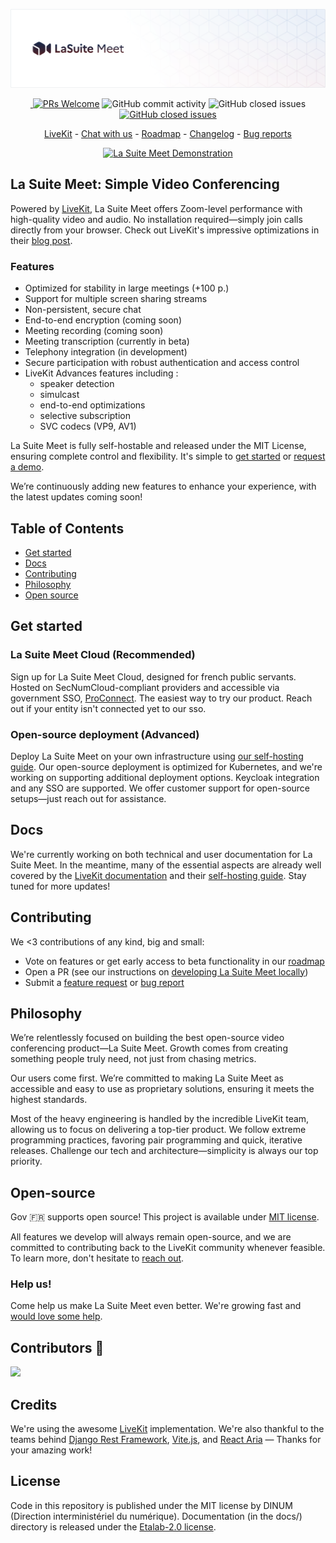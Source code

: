 <p align="center">
  <img alt="meet logo" src="./docs/assets/banner-meet-fr.png" maxWidth="100%">
</p>


<p align="center">
  <a href="https://github.com/suitenumerique/meet/stargazers/">
    <img src="https://img.shields.io/github/stars/suitenumerique/meet" alt="">
  </a>
  <a href='http://makeapullrequest.com'><img alt='PRs Welcome' src='https://img.shields.io/badge/PRs-welcome-brightgreen.svg?style=shields'/></a>
  <img alt="GitHub commit activity" src="https://img.shields.io/github/commit-activity/m/suitenumerique/meet"/>
  <img alt="GitHub closed issues" src="https://img.shields.io/github/issues-closed/suitenumerique/meet"/>
  <a href="https://github.com/suitenumerique/meet/blob/main/LICENSE">
    <img alt="GitHub closed issues" src="https://img.shields.io/github/license/suitenumerique/meet"/>
  </a>    
</p>

<p align="center">
  <a href="https://livekit.io/">LiveKit</a> - <a href="https://go.crisp.chat/chat/embed/?website_id=58ea6697-8eba-4492-bc59-ad6562585041">Chat with us</a> - <a href="https://github.com/orgs/suitenumerique/projects/3/views/2">Roadmap</a> - <a href="https://github.com/suitenumerique/meet/blob/main/CHANGELOG.md">Changelog</a> - <a href="https://github.com/suitenumerique/meet/issues/new?assignees=&labels=bug&template=Bug_report.md">Bug reports</a> 
</p>

<p align="center">
  <a href="https://visio.numerique.gouv.fr/">
    <img src="https://github.com/user-attachments/assets/09c1faa1-de88-4848-af3a-6fbe793999bf" alt="La Suite Meet Demonstration">
  </a>
</p>

## La Suite Meet: Simple Video Conferencing

Powered by [LiveKit](https://livekit.io/), La Suite Meet offers Zoom-level performance with high-quality video and audio. No installation required—simply join calls directly from your browser. Check out LiveKit's impressive optimizations in their [blog post](https://blog.livekit.io/livekit-one-dot-zero/).
### Features
- Optimized for stability in large meetings (+100 p.)
- Support for multiple screen sharing streams
- Non-persistent, secure chat
- End-to-end encryption (coming soon)
- Meeting recording (coming soon)
- Meeting transcription (currently in beta)
- Telephony integration (in development)
- Secure participation with robust authentication and access control
- LiveKit Advances features including :
  - speaker detection 
  - simulcast 
  - end-to-end optimizations 
  - selective subscription
  - SVC codecs (VP9, AV1)


La Suite Meet is fully self-hostable and released under the MIT License, ensuring complete control and flexibility. It's simple to [get started](https://visio.numerique.gouv.fr/) or [request a demo](mailto:visio@numerique.gouv.fr). 

We’re continuously adding new features to enhance your experience, with the latest updates coming soon!


## Table of Contents

- [Get started](#get-started)
- [Docs](#docs)
- [Contributing](#contributing)
- [Philosophy](#philosophy)
- [Open source](#open-source)


## Get started

### La Suite Meet Cloud (Recommended)
Sign up for La Suite Meet Cloud, designed for french public servants. Hosted on SecNumCloud-compliant providers and accessible via government SSO, [ProConnect](https://www.proconnect.gouv.fr/). The easiest way to try our product. Reach out if your entity isn't connected yet to our sso.

### Open-source deployment (Advanced)

Deploy La Suite Meet on your own infrastructure using [our self-hosting guide](https://github.com/suitenumerique/meet/blob/main/docs/installation.md). Our open-source deployment is optimized for Kubernetes, and we're working on supporting additional deployment options. Keycloak integration and any SSO are supported. We offer customer support for open-source setups—just reach out for assistance.  

## Docs

We're currently working on both technical and user documentation for La Suite Meet. In the meantime, many of the essential aspects are already well covered by the [LiveKit documentation](https://docs.livekit.io/home/) and their [self-hosting guide](https://docs.livekit.io/home/self-hosting/deployment/). Stay tuned for more updates!

## Contributing

We <3 contributions of any kind, big and small:

- Vote on features or get early access to beta functionality in our [roadmap](https://github.com/orgs/suitenumerique/projects/3/views/2)
- Open a PR (see our instructions on [developing La Suite Meet locally](https://github.com/suitenumerique/meet/blob/main/docs/developping_locally.md))
- Submit a [feature request](https://github.com/suitenumerique/meet/issues/new?assignees=&labels=enhancement&template=Feature_request.md) or [bug report](https://github.com/suitenumerique/meet/issues/new?assignees=&labels=bug&template=Bug_report.md)


## Philosophy

We’re relentlessly focused on building the best open-source video conferencing product—La Suite Meet. Growth comes from creating something people truly need, not just from chasing metrics.

Our users come first. We’re committed to making La Suite Meet as accessible and easy to use as proprietary solutions, ensuring it meets the highest standards.

Most of the heavy engineering is handled by the incredible LiveKit team, allowing us to focus on delivering a top-tier product. We follow extreme programming practices, favoring pair programming and quick, iterative releases. Challenge our tech and architecture—simplicity is always our top priority.


## Open-source

Gov 🇫🇷 supports open source! This project is available under [MIT license](https://github.com/suitenumerique/meet/blob/0cc2a7b7b4f4821e2c4d9d790efa739622bb6601/LICENSE).

All features we develop will always remain open-source, and we are committed to contributing back to the LiveKit community whenever feasible.
To learn more, don't hesitate to [reach out](mailto:visio@numerique.gouv.fr).

### Help us!

Come help us make La Suite Meet even better. We're growing fast and [would love some help](mailto:visio@numerique.gouv.fr).


## Contributors 🧞

<a href="https://github.com/suitenumerique/meet/graphs/contributors">
  <img src="https://contrib.rocks/image?repo=suitenumerique/meet" />
</a>

## Credits 

We're using the awesome [LiveKit](https://livekit.io/) implementation. We're also thankful to the teams behind [Django Rest Framework](https://www.django-rest-framework.org/), [Vite.js](https://vite.dev/), and [React Aria](https://github.com/adobe/react-spectrum) — Thanks for your amazing work!

## License

Code in this repository is published under the MIT license by DINUM (Direction interministériel du numérique).
Documentation (in the docs/) directory is released under the [Etalab-2.0 license](https://spdx.org/licenses/etalab-2.0.html).

